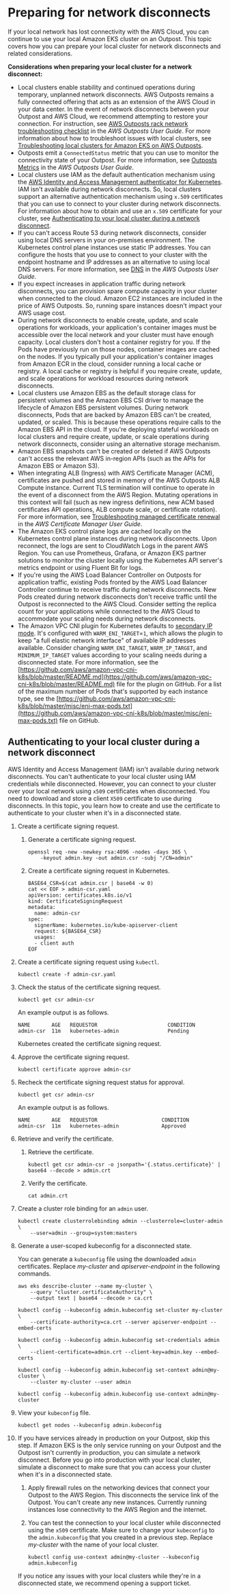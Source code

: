 # Preparing for network disconnects<a name="eks-outposts-network-disconnects"></a>

If your local network has lost connectivity with the AWS Cloud, you can continue to use your local Amazon EKS cluster on an Outpost\. This topic covers how you can prepare your local cluster for network disconnects and related considerations\.

**Considerations when preparing your local cluster for a network disconnect:**
+ Local clusters enable stability and continued operations during temporary, unplanned network disconnects\. AWS Outposts remains a fully connected offering that acts as an extension of the AWS Cloud in your data center\. In the event of network disconnects between your Outpost and AWS Cloud, we recommend attempting to restore your connection\. For instruction, see [AWS Outposts rack network troubleshooting checklist](https://docs.aws.amazon.com/outposts/latest/userguide/network-troubleshoot.html) in the *AWS Outposts User Guide*\. For more information about how to troubleshoot issues with local clusters, see [Troubleshooting local clusters for Amazon EKS on AWS Outposts](eks-outposts-troubleshooting.md)\.
+ Outposts emit a `ConnectedStatus` metric that you can use to monitor the connectivity state of your Outpost\. For more information, see [Outposts Metrics](https://docs.aws.amazon.com/outposts/latest/userguide/outposts-cloudwatch-metrics.html#outposts-metrics) in the *AWS Outposts User Guide*\.
+ Local clusters use IAM as the default authentication mechanism using the [AWS Identity and Access Management authenticator for Kubernetes](https://github.com/kubernetes-sigs/aws-iam-authenticator)\. IAM isn't available during network disconnects\. So, local clusters support an alternative authentication mechanism using `x.509` certificates that you can use to connect to your cluster during network disconnects\. For information about how to obtain and use an `x.509` certificate for your cluster, see [Authenticating to your local cluster during a network disconnect](#outposts-network-disconnects-authentication)\.
+ If you can't access Route 53 during network disconnects, consider using local DNS servers in your on\-premises environment\. The Kubernetes control plane instances use static IP addresses\. You can configure the hosts that you use to connect to your cluster with the endpoint hostname and IP addresses as an alternative to using local DNS servers\. For more information, see [DNS](https://docs.aws.amazon.com/outposts/latest/userguide/how-outposts-works.html#dns) in the *AWS Outposts User Guide*\.
+ If you expect increases in application traffic during network disconnects, you can provision spare compute capacity in your cluster when connected to the cloud\. Amazon EC2 instances are included in the price of AWS Outposts\. So, running spare instances doesn't impact your AWS usage cost\.
+ During network disconnects to enable create, update, and scale operations for workloads, your application's container images must be accessible over the local network and your cluster must have enough capacity\. Local clusters don't host a container registry for you\. If the Pods have previously run on those nodes, container images are cached on the nodes\. If you typically pull your application's container images from Amazon ECR in the cloud, consider running a local cache or registry\. A local cache or registry is helpful if you require create, update, and scale operations for workload resources during network disconnects\.
+ Local clusters use Amazon EBS as the default storage class for persistent volumes and the Amazon EBS CSI driver to manage the lifecycle of Amazon EBS persistent volumes\. During network disconnects, Pods that are backed by Amazon EBS can't be created, updated, or scaled\. This is because these operations require calls to the Amazon EBS API in the cloud\. If you're deploying stateful workloads on local clusters and require create, update, or scale operations during network disconnects, consider using an alternative storage mechanism\.
+ Amazon EBS snapshots can't be created or deleted if AWS Outposts can't access the relevant AWS in\-region APIs \(such as the APIs for Amazon EBS or Amazon S3\)\.
+ When integrating ALB \(Ingress\) with AWS Certificate Manager \(ACM\), certificates are pushed and stored in memory of the AWS Outposts ALB Compute instance\. Current TLS termination will continue to operate in the event of a disconnect from the AWS Region\. Mutating operations in this context will fail \(such as new ingress definitions, new ACM based certificates API operations, ALB compute scale, or certificate rotation\)\. For more information, see [Troubleshooting managed certificate renewal](https://docs.aws.amazon.com/acm/latest/userguide/troubleshooting-renewal.html) in the *AWS Certificate Manager User Guide*\.
+ The Amazon EKS control plane logs are cached locally on the Kubernetes control plane instances during network disconnects\. Upon reconnect, the logs are sent to CloudWatch Logs in the parent AWS Region\. You can use Prometheus, Grafana, or Amazon EKS partner solutions to monitor the cluster locally using the Kubernetes API server's metrics endpoint or using Fluent Bit for logs\.
+ If you're using the AWS Load Balancer Controller on Outposts for application traffic, existing Pods fronted by the AWS Load Balancer Controller continue to receive traffic during network disconnects\. New Pods created during network disconnects don't receive traffic until the Outpost is reconnected to the AWS Cloud\. Consider setting the replica count for your applications while connected to the AWS Cloud to accommodate your scaling needs during network disconnects\.
+ The Amazon VPC CNI plugin for Kubernetes defaults to [secondary IP mode](https://aws.github.io/aws-eks-best-practices/networking/vpc-cni/#overview)\. It's configured with `WARM_ENI_TARGET`=`1`, which allows the plugin to keep "a full elastic network interface" of available IP addresses available\. Consider changing `WARM_ENI_TARGET`, `WARM_IP_TARGET`, and `MINIMUM_IP_TARGET` values according to your scaling needs during a disconnected state\. For more information, see the [https://github.com/aws/amazon-vpc-cni-k8s/blob/master/README.md](https://github.com/aws/amazon-vpc-cni-k8s/blob/master/README.md) file for the plugin on GitHub\. For a list of the maximum number of Pods that's supported by each instance type, see the [https://github.com/aws/amazon-vpc-cni-k8s/blob/master/misc/eni-max-pods.txt](https://github.com/aws/amazon-vpc-cni-k8s/blob/master/misc/eni-max-pods.txt) file on GitHub\.

## Authenticating to your local cluster during a network disconnect<a name="outposts-network-disconnects-authentication"></a>

AWS Identity and Access Management \(IAM\) isn't available during network disconnects\. You can't authenticate to your local cluster using IAM credentials while disconnected\. However, you can connect to your cluster over your local network using `x509` certificates when disconnected\. You need to download and store a client `X509` certificate to use during disconnects\. In this topic, you learn how to create and use the certificate to authenticate to your cluster when it's in a disconnected state\.

1. Create a certificate signing request\.

   1. Generate a certificate signing request\.

      ```
      openssl req -new -newkey rsa:4096 -nodes -days 365 \
          -keyout admin.key -out admin.csr -subj "/CN=admin"
      ```

   1. Create a certificate signing request in Kubernetes\.

      ```
      BASE64_CSR=$(cat admin.csr | base64 -w 0)
      cat << EOF > admin-csr.yaml
      apiVersion: certificates.k8s.io/v1
      kind: CertificateSigningRequest
      metadata:
        name: admin-csr
      spec:
        signerName: kubernetes.io/kube-apiserver-client
        request: ${BASE64_CSR}
        usages:
        - client auth
      EOF
      ```

1. Create a certificate signing request using `kubectl`\.

   ```
   kubectl create -f admin-csr.yaml
   ```

1. Check the status of the certificate signing request\.

   ```
   kubectl get csr admin-csr
   ```

   An example output is as follows\.

   ```
   NAME       AGE   REQUESTOR                       CONDITION
   admin-csr  11m   kubernetes-admin                Pending
   ```

   Kubernetes created the certificate signing request\.

1. Approve the certificate signing request\.

   ```
   kubectl certificate approve admin-csr
   ```

1. Recheck the certificate signing request status for approval\.

   ```
   kubectl get csr admin-csr
   ```

   An example output is as follows\.

   ```
   NAME       AGE   REQUESTOR                     CONDITION
   admin-csr  11m   kubernetes-admin              Approved
   ```

1. Retrieve and verify the certificate\.

   1. Retrieve the certificate\.

      ```
      kubectl get csr admin-csr -o jsonpath='{.status.certificate}' | base64 --decode > admin.crt
      ```

   1. Verify the certificate\.

      ```
      cat admin.crt
      ```

1. Create a cluster role binding for an `admin` user\.

   ```
   kubectl create clusterrolebinding admin --clusterrole=cluster-admin \
       --user=admin --group=system:masters
   ```

1. Generate a user\-scoped kubeconfig for a disconnected state\. 

   You can generate a `kubeconfig` file using the downloaded `admin` certificates\. Replace *my\-cluster* and *apiserver\-endpoint* in the following commands\.

   ```
   aws eks describe-cluster --name my-cluster \
       --query "cluster.certificateAuthority" \
       --output text | base64 --decode > ca.crt
   ```

   ```
   kubectl config --kubeconfig admin.kubeconfig set-cluster my-cluster \
       --certificate-authority=ca.crt --server apiserver-endpoint --embed-certs
   ```

   ```
   kubectl config --kubeconfig admin.kubeconfig set-credentials admin \
       --client-certificate=admin.crt --client-key=admin.key --embed-certs
   ```

   ```
   kubectl config --kubeconfig admin.kubeconfig set-context admin@my-cluster \
       --cluster my-cluster --user admin
   ```

   ```
   kubectl config --kubeconfig admin.kubeconfig use-context admin@my-cluster
   ```

1. View your `kubeconfig` file\.

   ```
   kubectl get nodes --kubeconfig admin.kubeconfig
   ```

1. If you have services already in production on your Outpost, skip this step\. If Amazon EKS is the only service running on your Outpost and the Outpost isn't currently in production, you can simulate a network disconnect\. Before you go into production with your local cluster, simulate a disconnect to make sure that you can access your cluster when it's in a disconnected state\. 

   1. Apply firewall rules on the networking devices that connect your Outpost to the AWS Region\. This disconnects the service link of the Outpost\. You can't create any new instances\. Currently running instances lose connectivity to the AWS Region and the internet\.

   1. You can test the connection to your local cluster while disconnected using the `x509` certificate\. Make sure to change your `kubeconfig` to the `admin.kubeconfig` that you created in a previous step\. Replace *my\-cluster* with the name of your local cluster\.

      ```
      kubectl config use-context admin@my-cluster --kubeconfig admin.kubeconfig
      ```

   If you notice any issues with your local clusters while they're in a disconnected state, we recommend opening a support ticket\.